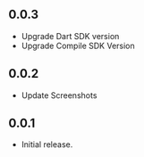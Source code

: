## 0.0.3

* Upgrade Dart SDK version
* Upgrade Compile SDK Version


## 0.0.2

* Update Screenshots


## 0.0.1

* Initial release.

